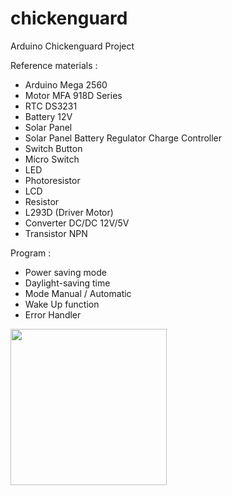 # chickenguard
Arduino Chickenguard Project

Reference materials :
- Arduino Mega 2560
- Motor MFA 918D Series
- RTC DS3231
- Battery 12V
- Solar Panel
- Solar Panel Battery Regulator Charge Controller
- Switch Button
- Micro Switch
- LED
- Photoresistor
- LCD
- Resistor
- L293D (Driver Motor)
- Converter DC/DC 12V/5V
- Transistor NPN

Program :
  - Power saving mode
  - Daylight-saving time
  - Mode Manual / Automatic
  - Wake Up function
  - Error Handler
  
  <img src="https://github.com/vhuynen/chickenguard/blob/master/Pictures/Circuit%20board.jpg" width="250">

